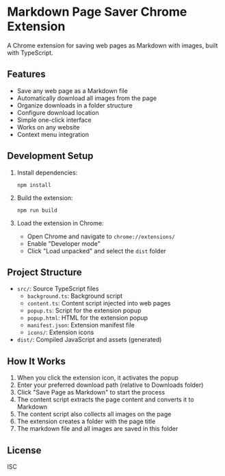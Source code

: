 # Markdown Page Saver Chrome Extension

A Chrome extension for saving web pages as Markdown with images, built with TypeScript.

## Features

- Save any web page as a Markdown file
- Automatically download all images from the page
- Organize downloads in a folder structure
- Configure download location
- Simple one-click interface
- Works on any website
- Context menu integration

## Development Setup

1. Install dependencies:
   ```
   npm install
   ```

2. Build the extension:
   ```
   npm run build
   ```

3. Load the extension in Chrome:
   - Open Chrome and navigate to `chrome://extensions/`
   - Enable "Developer mode"
   - Click "Load unpacked" and select the `dist` folder

## Project Structure

- `src/`: Source TypeScript files
  - `background.ts`: Background script
  - `content.ts`: Content script injected into web pages
  - `popup.ts`: Script for the extension popup
  - `popup.html`: HTML for the extension popup
  - `manifest.json`: Extension manifest file
  - `icons/`: Extension icons
- `dist/`: Compiled JavaScript and assets (generated)

## How It Works

1. When you click the extension icon, it activates the popup
2. Enter your preferred download path (relative to Downloads folder)
3. Click "Save Page as Markdown" to start the process
4. The content script extracts the page content and converts it to Markdown
5. The content script also collects all images on the page
6. The extension creates a folder with the page title
7. The markdown file and all images are saved in this folder

## License

ISC
